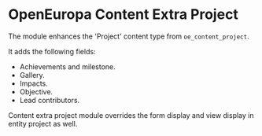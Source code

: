# OpenEuropa Content Extra Project

The module enhances the 'Project' content type from `oe_content_project`.

It adds the following fields:
- Achievements and milestone.
- Gallery.
- Impacts.
- Objective.
- Lead contributors.

Content extra project module overrides the form display and view display in entity project as well.
